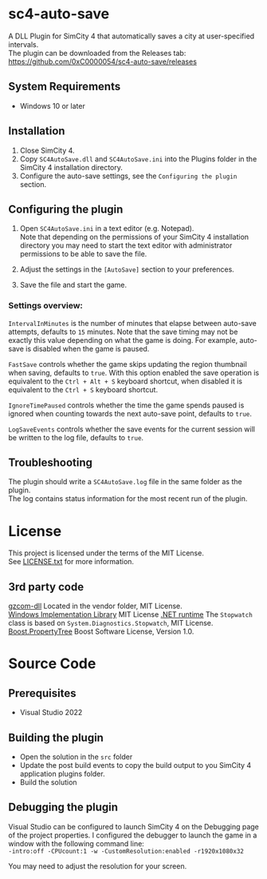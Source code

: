 # sc4-auto-save

A DLL Plugin for SimCity 4 that automatically saves a city at user-specified intervals.    
The plugin can be downloaded from the Releases tab: https://github.com/0xC0000054/sc4-auto-save/releases

## System Requirements

* Windows 10 or later

## Installation

1. Close SimCity 4.
2. Copy `SC4AutoSave.dll` and `SC4AutoSave.ini` into the Plugins folder in the SimCity 4 installation directory.
3. Configure the auto-save settings, see the `Configuring the plugin` section.

## Configuring the plugin

1. Open `SC4AutoSave.ini` in a text editor (e.g. Notepad).    
Note that depending on the permissions of your SimCity 4 installation directory you may need to start the text editor 
with administrator permissions to be able to save the file.

2. Adjust the settings in the `[AutoSave]` section to your preferences.

3. Save the file and start the game.

### Settings overview:  

`IntervalInMinutes` is the number of minutes that elapse between auto-save attempts, defaults to `15` minutes.
Note that the save timing may not be exactly this value depending on what the game is doing.
For example, auto-save is disabled when the game is paused.

`FastSave` controls whether the game skips updating the region thumbnail when saving, defaults to `true`. With this option enabled the save operation is
equivalent to the `Ctrl + Alt + S` keyboard shortcut, when disabled it is equivalent to the `Ctrl + S` keyboard shortcut.

`IgnoreTimePaused` controls whether the time the game spends paused is ignored when counting towards the next auto-save point, defaults to `true`.

`LogSaveEvents` controls whether the save events for the current session will be written to the log file, defaults to `true`.


## Troubleshooting

The plugin should write a `SC4AutoSave.log` file in the same folder as the plugin.    
The log contains status information for the most recent run of the plugin.

# License

This project is licensed under the terms of the MIT License.    
See [LICENSE.txt](LICENSE.txt) for more information.

## 3rd party code

[gzcom-dll](https://github.com/nsgomez/gzcom-dll/tree/master) Located in the vendor folder, MIT License.    
[Windows Implementation Library](https://github.com/microsoft/wil) MIT License
[.NET runtime](https://github.com/dotnet/runtime) The `Stopwatch` class is based on `System.Diagnostics.Stopwatch`, MIT License.
[Boost.PropertyTree](https://www.boost.org/doc/libs/1_83_0/doc/html/property_tree.html) Boost Software License, Version 1.0.

# Source Code

## Prerequisites

* Visual Studio 2022

## Building the plugin

* Open the solution in the `src` folder
* Update the post build events to copy the build output to you SimCity 4 application plugins folder.
* Build the solution

## Debugging the plugin

Visual Studio can be configured to launch SimCity 4 on the Debugging page of the project properties.
I configured the debugger to launch the game in a window with the following command line:    
`-intro:off -CPUcount:1 -w -CustomResolution:enabled -r1920x1080x32`

You may need to adjust the resolution for your screen.
